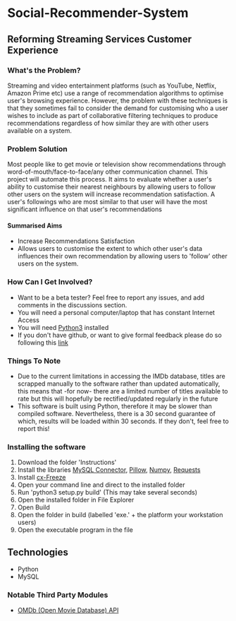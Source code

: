 # Social-Recommender-System

## Reforming Streaming Services Customer Experience

### What's the Problem?
Streaming and video entertainment platforms (such as YouTube, Netflix, Amazon Prime etc) use a range of recommendation algorithms to optimise user's browsing experience. However, the problem with these techniques is that they sometimes fail to consider the demand for customising who a user wishes to include as part of collaborative filtering techniques to produce recommendations regardless of how similar they are with other users available on a system.

### Problem Solution
Most people like to get movie or television show recommendations through word-of-mouth/face-to-face/any other communication channel. This project will automate this process. It aims to evaluate whether a user's ability to customise their nearest neighbours by allowing users to follow other users on the system will increase recommendation satisfaction. A user's followings who are most similar to that user will have the most significant influence on that user's recommendations

#### Summarised Aims

* Increase Recommendations Satisfaction
* Allows users to customise the extent to which other user's data influences their own recommendation by allowing users to 'follow' other users on the system.

### How Can I Get Involved?

* Want to be a beta tester? Feel free to report any issues, and add comments in the discussions section.
* You will need a personal computer/laptop that has constant Internet Access
* You will need <a href="https://www.python.org/downloads/">Python3</a> installed
* If you don't have github, or want to give formal feedback please do so following this <a href="https://docs.google.com/forms/d/e/1FAIpQLScGBPRhQ8ZrVzrXfL15ZwKrV4o5wu1vWHz-0ulAAGe0BaUudw/viewform" target="_blank">link</a>

### Things To Note

* Due to the current limitations in accessing the IMDb database, titles are scrapped manually to the software rather than updated automatically, this means that -for now- there are a limited number of titles available to rate but this will hopefully be rectified/updated regularly in the future
* This software is built using Python, therefore it may be slower than compiled software. Nevertheless, there is a 30 second guarantee of which, results will be loaded within 30 seconds. If they don't, feel free to report this!

### Installing the software

1. Download the folder 'Instructions'
2. Install the libraries <a href="https://pypi.org/project/mysql-connector-python/">MySQL Connector</a>, <a href="https://pypi.org/project/Pillow/">Pillow</a>, <a href="https://pypi.org/project/numpy/">Numpy</a>, <a href="https://pypi.org/project/requests/">Requests</a>
3. Install <a href="https://pypi.org/project/cx-Freeze/">cx-Freeze</a>
4. Open your command line and direct to the installed folder
5. Run 'python3 setup.py build' (This may take several seconds)
6. Open the installed folder in File Explorer
7. Open Build
8. Open the folder in build (labelled 'exe.' + the platform your workstation users)
9. Open the executable program in the file


## Technologies
* Python
* MySQL

### Notable Third Party Modules 
* <a href="http://www.omdbapi.com/">OMDb (Open Movie Database) API</a> 
